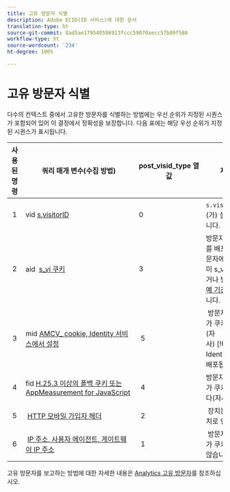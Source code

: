 ```yaml
---
title: 고유 방문자 식별
description: Adobe ECID(ID 서비스)에 대한 문서
translation-type: ht
source-git-commit: 8ad5ae179540596913fccc59070aecc57b09f586
workflow-type: ht
source-wordcount: '234'
ht-degree: 100%

---
```



# 고유 방문자 식별

다수의 컨텍스트 중에서 고유한 방문자를 식별하는 방법에는 우선 순위가 지정된 시퀀스가 포함되어 있어 이 결정에서 정확성을 보장합니다. 다음 표에는 해당 우선 순위가 지정된 시퀀스가 표시됩니다.

| 사용된 명령 | 쿼리 매개 변수(수집 방법) | post_visid_type 열 값 | 제공 시점 |
|---|---|---|---|
|  1  | vid [s.visitorID](https://docs.adobe.com/content/help/ko-KR/analytics/technotes/visitor-identification.html)  | 0  | `s.visitorID`이(가) 설정되어 있습니다. |
|  2  | aid  [s_vi 쿠키](https://docs.adobe.com/content/help/ko-KR/analytics/technotes/visitor-identification.html)  | 3  | 방문자 ID 서비스를 배포하기 전 방문자에게 이미 s_vi 쿠키가 있었거나 방문자 ID [유예 기간](https://docs.adobe.com/content/help/ko-KR/id-service/using/reference/analytics-reference/grace-period.html)을 구성했습니다.  |
|  3  | mid [AMCV_ cookie, Identity 서비스에서 설정](https://docs.adobe.com/content/help/ko-KR/id-service/using/home.html)  |  5  |  방문자의 브라우저가 쿠키를 승인하고 (자사) [!UICONTROL Identity 서비스]가 배포됩니다.  |
|  4  | fid [H.25.3 이상의 폴백 쿠키 또는 AppMeasurement for JavaScript](https://docs.adobe.com/content/help/ko-KR/analytics/technotes/visitor-identification.html)  |  4  | 방문자의 브라우저가 쿠키를 승인합니다(자사).  |
|  5  |  [HTTP 모바일 가입자 헤더](https://docs.adobe.com/content/help/ko-KR/analytics/technotes/visitor-identification.html)  |  2  |  장치는 모바일 장치로 인식됩니다.  |
|  6  |  [IP 주소, 사용자 에이전트, 게이트웨이 IP 주소](https://docs.adobe.com/content/help/ko-KR/analytics/technotes/visitor-identification.html)  |  1  |  방문자의 브라우저가 쿠키를 승인하지 않습니다. |

고유 방문자를 보고하는 방법에 대한 자세한 내용은 [Analytics 고유 방문자](https://docs.adobe.com/content/help/ko-KR/analytics/components/variables/dimensions-reports/reports-unique-visitors-v15-dsc.html)를 참조하십시오.
